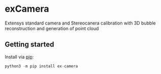 # exCamera

Extensys standard camera and Stereocanera calibration with 3D bubble reconstruction and generation of point cloud


## Getting started

Install via [pip](https://pypi.org/):
```python
python3 -m pip install ex-camera
```
